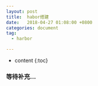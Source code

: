 ```yaml
---
layout: post
title:  habor搭建
date:   2018-04-27 01:08:00 +0800
categories: document
tag:
  - harbor

---
```

* content
{:toc}

### 等待补充...

